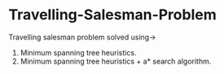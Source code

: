 # Travelling-Salesman-Problem

Travelling salesman problem solved using->
1) Minimum spanning tree heuristics.
2) Minimum spanning tree heuristics + a* search algorithm.
